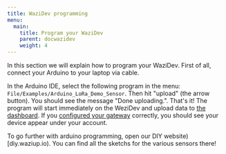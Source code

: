 ```yaml
---
title: WaziDev programming
menu:
  main:
    title: Program your WaziDev 
    parent: docwazidev
    weight: 4
---
```


In this section we will explain how to program your WaziDev. 
First of all, connect your Arduino to your laptop via cable.

In the Arduino IDE, select the following program in the menu: `File/Examples/Arduino_LoRa_Demo_Sensor`.
Then hit "upload" (the arrow button).
You should see the message "Done uploading.".
That's it!
The program will start immediately on the WeziDev and upload data to [the dashboard](http://dashboard.waziup.io/Devices).
If you [configured your gateway](/documentation/wazigate/) correctly, you should see your device appear under your account.

To go further with arduino programming, open our DIY website)[diy.waziup.io). You can find all the sketchs for the various sensors there!

